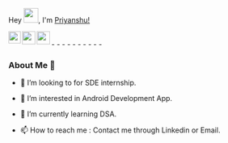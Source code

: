 Hey <img src="https://github.com/TheDudeThatCode/TheDudeThatCode/blob/master/Assets/Hi.gif" width="29px">, I'm [Priyanshu!](https://www.trendingtaru.com/)

<a href="https://www.linkedin.com/in/kumar-priyanshu/">
  <img align="left" width="24px" src="https://cdn.jsdelivr.net/npm/simple-icons@v3/icons/linkedin.svg"  />
</a>
<a href="https://twitter.com/priyans01982615">
  <img align="left" width="26px" src="https://cdn.jsdelivr.net/npm/simple-icons@v3/icons/twitter.svg" />
</a>
<a href="technicalpriyanshutaru@gmail.com">
  <img align="left" width="26px" src="https://cdn.jsdelivr.net/npm/simple-icons@v3/icons/gmail.svg" />
</a>


<br />
- 
-  
-   
-    
-     
-      
-       
-        
-         
-          
 
 
 ### About Me 🚀


- 💞️ I’m looking to for SDE internship.
- 👀 I’m interested in Android Development App.
- 🌱 I’m currently learning DSA.

- 📫 How to reach me : Contact me through Linkedin or Email.

<!---
priyanshutaru/priyanshutaru is a ✨ special ✨ repository because its `README.md` (this file) appears on your GitHub profile.
You can click the Preview link to take a look at your changes.
--->
